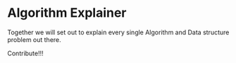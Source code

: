 # Algorithm Explainer

Together we will set out to explain every single Algorithm and Data structure problem out there.

Contribute!!!
